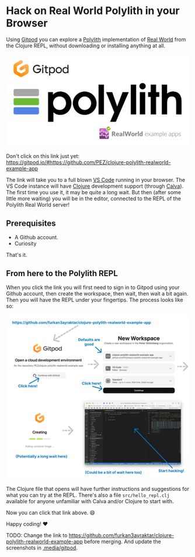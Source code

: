 # Hack on Real World Polylith in your Browser

Using [Gitpod](https://www.gitpod.io) you can explore a [Polylith](https://polylith.gitbook.io/polylith/) implementation of [Real World](https://www.realworld.how/) from the Clojure REPL, without downloading or installing anything at all.

![Alt text](.media/gitpod/Gitpod-Polylith-RealWorld.png)

Don't click on this link just yet: 
https://gitpod.io/#https://github.com/PEZ/clojure-polylith-realworld-example-app

The link will take you to a full blown [VS Code](https://code.visualstudio.com/) running in your browser. The VS Code instance will have [Clojure](https://clojure.org) development support (through [Calva](https://calva.io)). The first time you use it, it may be quite a long wait. But then (after some little more waiting) you will be in the editor, connected to the REPL of the Polylith Real World server!

## Prerequisites

* A Github account.
* Curiosity

That's it.

## From here to the Polylith REPL

When you click the link you will first need to sign in to Gitpod using your Github account, then create the workspace, then wait, then wait a bit again. Then you will have the REPL under your fingertips. The process looks like so:

![Alt text](.media/gitpod/Gitpod-to-REPL.png)

The Clojure file that opens will have further instructions and suggestions for what you can try at the REPL. There's also a file `src/hello_repl.clj` available for anyone unfamiliar with Calva and/or Clojure to start with.

Now you can click that link above. 😄

Happy coding! ❤️


TODO: Change the link to https://github.com/furkan3ayraktar/clojure-polylith-realworld-example-app before merging. And update the screenshots in [.media/gitpod](.media/gitpod).
